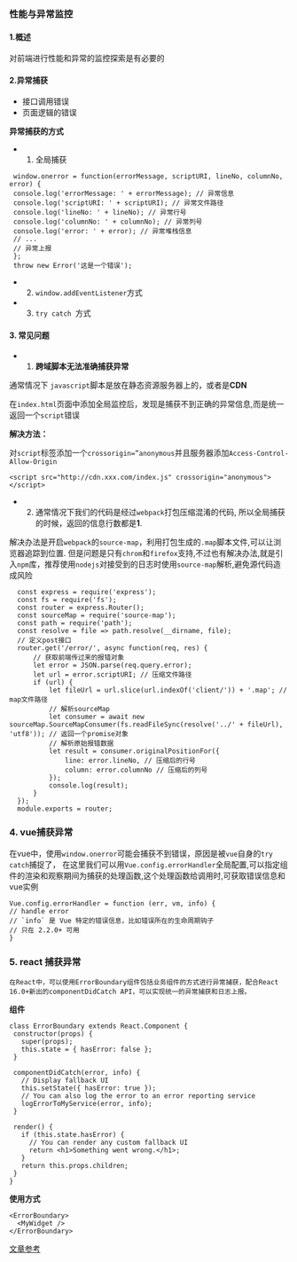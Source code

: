 
### 性能与异常监控

#### 1.概述

对前端进行性能和异常的监控探索是有必要的

#### 2.异常捕获
  + 接口调用错误
  + 页面逻辑的错误

  **异常捕获的方式**

   + 1. 全局捕获

   ```
    window.onerror = function(errorMessage, scriptURI, lineNo, columnNo, error) {
    console.log('errorMessage: ' + errorMessage); // 异常信息
    console.log('scriptURI: ' + scriptURI); // 异常文件路径
    console.log('lineNo: ' + lineNo); // 异常行号
    console.log('columnNo: ' + columnNo); // 异常列号
    console.log('error: ' + error); // 异常堆栈信息
    // ...
    // 异常上报
    };
    throw new Error('这是一个错误');

 ```  
  + 2. `window.addEventListener`方式
  + 3. `try catch `方式

#### 3. 常见问题

  + 1. **跨域脚本无法准确捕获异常**

  通常情况下 `javascript`脚本是放在静态资源服务器上的，或者是**CDN**

  在`index.html`页面中添加全局监控后，发现是捕获不到正确的异常信息,而是统一返回一个`script`错误

  **解决方法：**

  对`script`标签添加一个`crossorigin=”anonymous`并且服务器添加`Access-Control-Allow-Origin`

  `<script src="http://cdn.xxx.com/index.js" crossorigin="anonymous"></script>`

  + 2. 通常情况下我们的代码是经过`webpack`打包压缩混淆的代码, 所以全局捕获的时候，返回的信息行数都是**1**.

  解决办法是开启`webpack`的`source-map`，利用打包生成的`.map`脚本文件,可以让浏览器追踪到位置.
  但是问题是只有`chrom`和`firefox`支持,不过也有解决办法,就是引入`npm`库，推荐使用`nodejs`对接受到的日志时使用`source-map`解析,避免源代码造成风险

  ```
    const express = require('express');
    const fs = require('fs');
    const router = express.Router();
    const sourceMap = require('source-map');
    const path = require('path');
    const resolve = file => path.resolve(__dirname, file);
    // 定义post接口
    router.get('/error/', async function(req, res) {
        // 获取前端传过来的报错对象
        let error = JSON.parse(req.query.error);
        let url = error.scriptURI; // 压缩文件路径
        if (url) {
            let fileUrl = url.slice(url.indexOf('client/')) + '.map'; // map文件路径
            // 解析sourceMap
            let consumer = await new sourceMap.SourceMapConsumer(fs.readFileSync(resolve('../' + fileUrl), 'utf8')); // 返回一个promise对象
            // 解析原始报错数据
            let result = consumer.originalPositionFor({
                line: error.lineNo, // 压缩后的行号
                column: error.columnNo // 压缩后的列号
            });
            console.log(result);
        }
    });
    module.exports = router;

  ```

  ### 4. vue捕获异常
  在vue中，使用`window.onerror`可能会捕获不到错误，原因是被`vue`自身的`try catch`捕捉了，
  在这里我们可以用`Vue.config.errorHandler`全局配置,可以指定组件的渲染和观察期间为捕获的处理函数,这个处理函数给调用时,可获取错误信息和vue实例

  ```
  Vue.config.errorHandler = function (err, vm, info) {
  // handle error
  // `info` 是 Vue 特定的错误信息，比如错误所在的生命周期钩子
  // 只在 2.2.0+ 可用
}

```

### 5. react 捕获异常

```
在React中，可以使用ErrorBoundary组件包括业务组件的方式进行异常捕获，配合React 16.0+新出的componentDidCatch API，可以实现统一的异常捕获和日志上报。
```
 **组件**

 ```
 class ErrorBoundary extends React.Component {
  constructor(props) {
    super(props);
    this.state = { hasError: false };
  }

  componentDidCatch(error, info) {
    // Display fallback UI
    this.setState({ hasError: true });
    // You can also log the error to an error reporting service
    logErrorToMyService(error, info);
  }

  render() {
    if (this.state.hasError) {
      // You can render any custom fallback UI
      return <h1>Something went wrong.</h1>;
    }
    return this.props.children;
  }
}
```
 **使用方式**
```
<ErrorBoundary>
  <MyWidget />
</ErrorBoundary>
```


[文章参考](https://juejin.im/post/5b5dcfb46fb9a04f8f37afbb)
